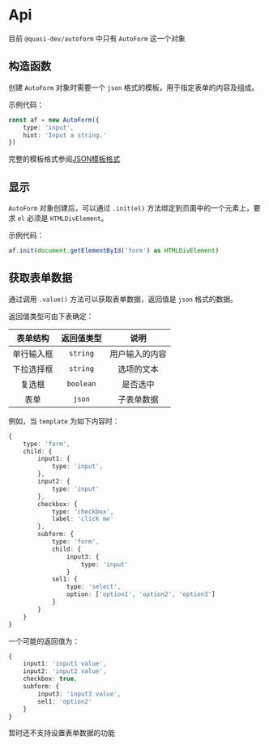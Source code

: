 # Api

目前 `@quasi-dev/autoform` 中只有 `AutoForm` 这一个对象

## 构造函数

创建 `AutoForm` 对象时需要一个 `json` 格式的模板，用于指定表单的内容及组成。

示例代码：

```ts
const af = new AutoForm({
    type: 'input',
    hint: 'Input a string.'
})
```

完整的模板格式参阅[JSON模板格式](./doc/template.md)

## 显示

`AutoForm` 对象创建后，可以通过 `.init(el)` 方法绑定到页面中的一个元素上，要求 `el` 必须是 `HTMLDivElement`。

示例代码：

```ts
af.init(document.getElementById('form') as HTMLDivElement)
```

## 获取表单数据

通过调用 `.value()` 方法可以获取表单数据，返回值是 `json` 格式的数据。

返回值类型可由下表确定：

| 表单结构 | 返回值类型 | 说明 |
|:---:|:---:|:---:|
| 单行输入框 | `string` | 用户输入的内容 |
| 下拉选择框 | `string` | 选项的文本 |
| 复选框 | `boolean` | 是否选中 |
| 表单 | `json` | 子表单数据 |

例如，当 `template` 为如下内容时：

```ts
{
    type: 'form',
    child: {
        input1: {
            type: 'input',
        },
        input2: {
            type: 'input'
        },
        checkbox: {
            type: 'checkbox',
            label: 'click me'
        },
        subform: {
            type: 'form',
            child: {
                input3: {
                    type: 'input'
                }
            sel1: {
                type: 'select',
                option: ['option1', 'option2', 'option3']
            }
        }
    }
}
```

一个可能的返回值为：

```ts
{
    input1: 'input1 value',
    input2: 'input2 value',
    checkbox: true,
    subform: {
        input3: 'input3 value',
        sel1: 'option2'
    }
}
```

暂时还不支持设置表单数据的功能
